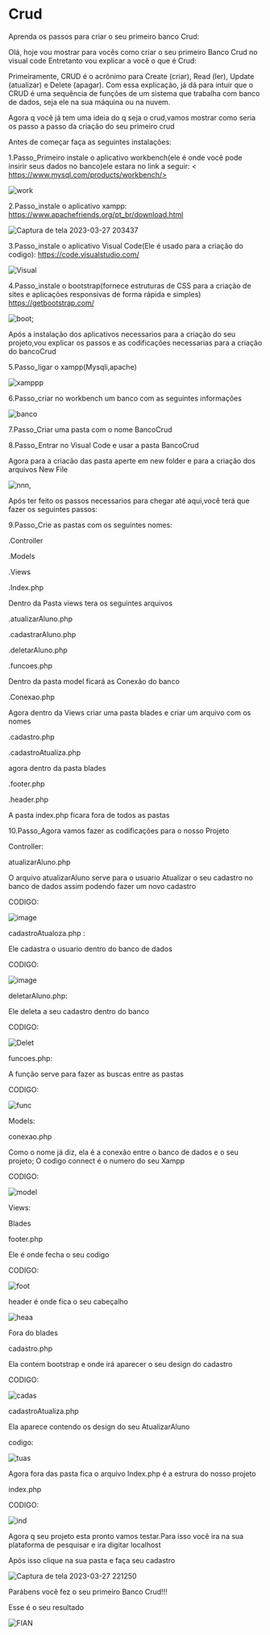 
# Crud
Aprenda os passos para criar o seu primeiro banco Crud:

 Olá, hoje vou mostrar para vocês como criar o seu primeiro Banco Crud no visual code
     Entretanto vou explicar a você o que é Crud:

 Primeiramente, CRUD é o acrônimo para Create (criar), Read (ler), Update (atualizar) e Delete (apagar). Com essa explicação, já dá para intuir que o CRUD é uma sequência de funções de um sistema que trabalha com banco de dados, seja ele na sua máquina ou na nuvem.
   
   Agora q você já tem uma ideia do q seja o crud,vamos mostrar como seria os passo a passo da criação do seu primeiro crud
   
   Antes de começar faça as seguintes instalações:
  
  1.Passo_Primeiro instale o aplicativo workbench(ele é onde você pode insirir seus dados no banco)ele estara no link a seguir:
     < https://www.mysql.com/products/workbench/>  
      
   ![work](https://user-images.githubusercontent.com/128431256/228089834-47849141-6f5c-4a9a-a337-790a592980a4.png)
 
 
   2.Passo_instale o aplicativo xampp:
  <https://www.apachefriends.org/pt_br/download.html>

![Captura de tela 2023-03-27 203437](https://user-images.githubusercontent.com/128431256/228090208-646ab456-2128-4162-8ecd-f14829c6bfcf.png)

 3.Passo_instale o aplicativo Visual Code(Ele é usado para a criação do codigo):
      https://code.visualstudio.com/
    
   ![Visual](https://user-images.githubusercontent.com/128431256/228089947-1202e57c-87a4-4500-8f21-0a9e8350e883.png)

   4.Passo_instale o bootstrap(fornece estruturas de CSS para a criação de sites e aplicações responsivas de forma rápida e simples)
     <https://getbootstrap.com/>
     
   ![boot](https://user-images.githubusercontent.com/128431256/228089994-654df66a-beb0-4bde-9413-01f7527edbb1.png);
	
Após a instalação dos aplicativos necessarios para a criação do seu projeto,vou explicar os passos e as codificações necessarias para a criação do bancoCrud

   5.Passo_ligar o xampp(Mysqli,apache)

![xamppp](https://user-images.githubusercontent.com/128431256/228101411-a3199d0e-037e-4f42-b58d-9eb25d196d86.png)


   6.Passo_criar no workbench um banco com as seguintes informações 
   
![banco](https://user-images.githubusercontent.com/128431256/228102836-9c0d1f4e-0be6-49fb-88f6-268ce1bf4e91.png)

7.Passo_Criar uma pasta com o nome BancoCrud

8.Passo_Entrar no Visual Code e usar a pasta BancoCrud
   
   Agora para a criacão das pasta aperte em new folder e para a criação dos arquivos New File

![nnn,](https://user-images.githubusercontent.com/128431256/228101856-3bbd67a4-f577-49d2-86e2-a77215481f1f.png)

    
   Após ter feito os passos necessarios para chegar até aqui,você terá que fazer os seguintes passos:
 
 9.Passo_Crie as pastas com os seguintes nomes:
 
   
 .Controller
   
 .Models
   
 .Views
   
 .Index.php
   
   Dentro da Pasta views tera os seguintes arquivos 
   
   .atualizarAluno.php
   
   .cadastrarAluno.php
   
   .deletarAluno.php
   
   .funcoes.php
 
 Dentro da pasta model ficará as Conexão do banco
 
  .Conexao.php
  
  Agora dentro da Views criar uma pasta blades e criar um arquivo com os nomes
  
  .cadastro.php
 
  .cadastroAtualiza.php
   
   agora dentro da pasta blades
   
   .footer.php
   
   .header.php

  A pasta index.php ficara fora de todos as pastas 

   10.Passo_Agora vamos fazer as codificações para o nosso Projeto
 
 Controller:
 
 atualizarAluno.php

O arquivo atualizarAluno serve para o usuario Atualizar o seu cadastro no banco de dados assim podendo fazer um novo cadastro
   
  CODIGO:

![image](https://user-images.githubusercontent.com/128431256/228099127-14a5a06e-dfc0-4574-936f-908c25863deb.png)
  
  cadastroAtualoza.php :  
  
  Ele cadastra o usuario dentro do banco de dados 
  
  CODIGO:

![image](https://user-images.githubusercontent.com/128431256/228099485-cb54965a-812c-435b-8fa7-108272623082.png)

deletarAluno.php: 

Ele deleta a seu cadastro dentro do banco

CODIGO:
 
 ![Delet](https://user-images.githubusercontent.com/128431256/228099578-26dc5c39-11ee-49fd-ad81-00bc3737c0f9.png)


funcoes.php:

A função serve para fazer as buscas entre as pastas 

CODIGO:

![func](https://user-images.githubusercontent.com/128431256/228099682-ffcb735f-7a14-4da4-9c6c-05344becec93.png)

  
  Models:
  
  conexao.php
  
   Como o nome já diz, ela é a conexão entre o banco de dados e o seu projeto;
   O codigo connect é o numero do seu Xampp
    
   CODIGO:

![model](https://user-images.githubusercontent.com/128431256/228099816-aa4f185b-2016-48c6-88bf-3d58f5b18c55.png)


  Views:
  
   Blades
  
 footer.php
 
 Ele é onde fecha o seu codigo
 
 CODIGO:

![foot](https://user-images.githubusercontent.com/128431256/228100090-866f8c70-4ec1-45be-86c5-cdccef1edb43.png)


header é onde fica o seu cabeçalho

![heaa](https://user-images.githubusercontent.com/128431256/228100290-b0ed8cd3-9c69-46e2-be4f-f210b8979b67.png)


Fora do blades 
    
cadastro.php	

Ela contem bootstrap e onde irá aparecer o seu design do cadastro 

CODIGO:

![cadas](https://user-images.githubusercontent.com/128431256/228100390-92952390-28f2-46d7-907b-28f45846a95d.png)


cadastroAtualiza.php

Ela aparece contendo os design do seu AtualizarAluno

codigo:

![tuas](https://user-images.githubusercontent.com/128431256/228100482-beb39a0f-2247-40e3-8696-2fb4f4a41f32.png)


   Agora fora das pasta fica o arquivo Index.php é a estrura do nosso projeto
 
   index.php

   CODIGO:

![ind](https://user-images.githubusercontent.com/128431256/228100545-10d6c4d2-0478-42a7-9a55-9d6cd00a47a8.png)

	
	
Agora q seu projeto esta pronto vamos testar.Para isso você ira na sua plataforma de pesquisar e ira digitar localhost
   
   Após isso clique na sua pasta e faça seu cadastro
   
   ![Captura de tela 2023-03-27 221250](https://user-images.githubusercontent.com/128431256/228101261-e4515da0-06d4-412e-bd4c-f2f7e4605632.png)
   
   Parábens você fez o seu primeiro Banco Crud!!!
   
   Esse é o seu resultado
   
   ![FIAN](https://user-images.githubusercontent.com/128431256/228101319-8715ff01-cc8c-4f76-99ac-6515f5734528.png)


